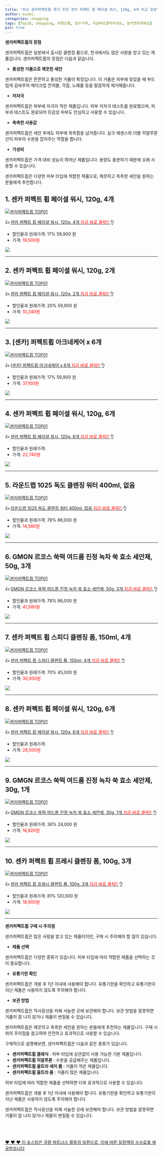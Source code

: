 ```yaml
---
title: "최신 센카퍼펙트휩 특가 추천 센카 퍼펙트 휩 페이셜 워시, 120g, 4개 비교 장점"
author: eunmi.
categories: shopping
tags: [Top10, shopping, 유행상품, 필수구매, 지금바로클릭하세요, 놓치면후회해요]
pin: true
---
```

**센카퍼펙트휩의 장점**

센카퍼펙트휩은 일본에서 출시된 클렌징 폼으로, 한국에서도 많은 사랑을 받고 있는 제품입니다. 센카퍼펙트휩의 장점은 다음과 같습니다.

* **풍성한 거품으로 깨끗한 세안**

센카퍼펙트휩은 쫀쫀하고 풍성한 거품이 특징입니다. 이 거품은 피부에 닿았을 때 부드럽게 감싸주어 메이크업 잔여물, 각질, 노폐물 등을 말끔하게 제거해줍니다.

* **저자극**

센카퍼펙트휩은 피부에 자극이 적은 제품입니다. 피부 저자극 테스트를 완료했으며, 피부과 테스트도 완료되어 민감성 피부도 안심하고 사용할 수 있습니다.

* **촉촉한 사용감**

센카퍼펙트휩은 세안 후에도 피부에 촉촉함을 남겨줍니다. 실크 에센스와 더블 히알루론산이 피부의 수분을 잡아주는 역할을 합니다.

* **가성비**

센카퍼펙트휩은 가격 대비 성능이 뛰어난 제품입니다. 용량도 충분하기 때문에 오래 사용할 수 있습니다.

센카퍼펙트휩은 다양한 피부 타입에 적합한 제품으로, 깨끗하고 촉촉한 세안을 원하는 분들에게 추천합니다.

   

## 1. 센카 퍼펙트 휩 페이셜 워시, 120g, 4개

[![센카퍼펙트휩 TOP01](https://thumbnail10.coupangcdn.com/thumbnails/remote/230x230ex/image/retail/images/d53d93f3-bc9d-4d1a-a8c7-d006b7124f882695727988806790552.png)](https://link.coupang.com/re/AFFSDP?lptag=AF3617701&subid=GithubCoopas&pageKey=7151226287&traceid=V0-153&itemId=19170943585&vendorItemId=86289146923)


👍 [센카 퍼펙트 휩 페이셜 워시, 120g, 4개 <font color=red> 지금 바로 클릭!! </font> ](https://link.coupang.com/re/AFFSDP?lptag=AF3617701&subid=GithubCoopas&pageKey=7151226287&traceid=V0-153&itemId=19170943585&vendorItemId=86289146923) 👌 


- 할인율과 원래가격: 17%  59,900   원
- 가격: <span style='color:red'>19,500원</span>

[![](/discount_price.png)](https://link.coupang.com/re/AFFSDP?lptag=AF3617701&subid=GithubCoopas&pageKey=7151226287&traceid=V0-153&itemId=19170943585&vendorItemId=86289146923)

---


   

## 2. 센카 퍼펙트 휩 페이셜 워시, 120g, 2개

[![센카퍼펙트휩 TOP01](https://thumbnail6.coupangcdn.com/thumbnails/remote/230x230ex/image/retail/images/2102734568127553-088c9ea6-7229-4341-9100-c3c5cdd7e5e0.jpg)](https://link.coupang.com/re/AFFSDP?lptag=AF3617701&subid=GithubCoopas&pageKey=7151226287&traceid=V0-153&itemId=19839595805&vendorItemId=85136092507)


👍 [센카 퍼펙트 휩 페이셜 워시, 120g, 2개 <font color=red> 지금 바로 클릭!! </font> ](https://link.coupang.com/re/AFFSDP?lptag=AF3617701&subid=GithubCoopas&pageKey=7151226287&traceid=V0-153&itemId=19839595805&vendorItemId=85136092507) 👌 


- 할인율과 원래가격: 20%  59,900   원
- 가격: <span style='color:red'>10,240원</span>

[![](/discount_price.png)](https://link.coupang.com/re/AFFSDP?lptag=AF3617701&subid=GithubCoopas&pageKey=7151226287&traceid=V0-153&itemId=19839595805&vendorItemId=85136092507)

---


   

## 3. [센카] 퍼펙트휩 아크네케어 x 6개

[![센카퍼펙트휩 TOP01](https://thumbnail9.coupangcdn.com/thumbnails/remote/230x230ex/image/vendor_inventory/29a6/3fa966f105c159f74d934e1c9965697d849097214aae485e9ea69ea46c37.jpg)](https://link.coupang.com/re/AFFSDP?lptag=AF3617701&subid=GithubCoopas&pageKey=7375774295&traceid=V0-153&itemId=19036705362&vendorItemId=86160604139)


👍 [[센카] 퍼펙트휩 아크네케어 x 6개 <font color=red> 지금 바로 클릭!! </font> ](https://link.coupang.com/re/AFFSDP?lptag=AF3617701&subid=GithubCoopas&pageKey=7375774295&traceid=V0-153&itemId=19036705362&vendorItemId=86160604139) 👌 


- 할인율과 원래가격: 17%  59,900   원
- 가격: <span style='color:red'>37,100원</span>

[![](/discount_price.png)](https://link.coupang.com/re/AFFSDP?lptag=AF3617701&subid=GithubCoopas&pageKey=7375774295&traceid=V0-153&itemId=19036705362&vendorItemId=86160604139)

---


   

## 4. 센카 퍼펙트 휩 페이셜 워시, 120g, 6개

[![센카퍼펙트휩 TOP01](https://thumbnail7.coupangcdn.com/thumbnails/remote/230x230ex/image/vendor_inventory/8c35/9bc3637d41c1142d08086766fd5817f5b65807501ce213b5c9ab6ba342ef.jpg)](https://link.coupang.com/re/AFFSDP?lptag=AF3617701&subid=GithubCoopas&pageKey=6718624494&traceid=V0-153&itemId=15620524217&vendorItemId=87334817596)


👍 [센카 퍼펙트 휩 페이셜 워시, 120g, 6개 <font color=red> 지금 바로 클릭!! </font> ](https://link.coupang.com/re/AFFSDP?lptag=AF3617701&subid=GithubCoopas&pageKey=6718624494&traceid=V0-153&itemId=15620524217&vendorItemId=87334817596) 👌 


- 할인율과 원래가격: 
- 가격: <span style='color:red'>22,740원</span>

[![](/discount_price.png)](https://link.coupang.com/re/AFFSDP?lptag=AF3617701&subid=GithubCoopas&pageKey=6718624494&traceid=V0-153&itemId=15620524217&vendorItemId=87334817596)

---


   

## 5. 라운드랩 1025 독도 클렌징 워터 400ml, 없음

[![센카퍼펙트휩 TOP01](https://thumbnail8.coupangcdn.com/thumbnails/remote/230x230ex/image/vendor_inventory/45ad/8ff1823b7081337237fe1891040c2a7a89322abdf953771e2dd2ac992e87.jpg)](https://link.coupang.com/re/AFFSDP?lptag=AF3617701&subid=GithubCoopas&pageKey=7685343135&traceid=V0-153&itemId=20536817627&vendorItemId=87613519074)


👍 [라운드랩 1025 독도 클렌징 워터 400ml, 없음 <font color=red> 지금 바로 클릭!! </font> ](https://link.coupang.com/re/AFFSDP?lptag=AF3617701&subid=GithubCoopas&pageKey=7685343135&traceid=V0-153&itemId=20536817627&vendorItemId=87613519074) 👌 


- 할인율과 원래가격: 78%  86,000   원
- 가격: <span style='color:red'>14,580원</span>

[![](/discount_price.png)](https://link.coupang.com/re/AFFSDP?lptag=AF3617701&subid=GithubCoopas&pageKey=7685343135&traceid=V0-153&itemId=20536817627&vendorItemId=87613519074)

---


   

## 6. GMGN 르코스 쑥떡 여드름 진정 녹차 쑥 효소 세안제, 50g, 3개

[![센카퍼펙트휩 TOP01](https://thumbnail6.coupangcdn.com/thumbnails/remote/230x230ex/image/vendor_inventory/e6b5/9fe415d6e83bc4eb5b481c6086ec18bcb157118e5c9bd576ab5aec277237.jpg)](https://link.coupang.com/re/AFFSDP?lptag=AF3617701&subid=GithubCoopas&pageKey=7664928863&traceid=V0-153&itemId=20430443381&vendorItemId=86826831351)


👍 [GMGN 르코스 쑥떡 여드름 진정 녹차 쑥 효소 세안제, 50g, 3개 <font color=red> 지금 바로 클릭!! </font> ](https://link.coupang.com/re/AFFSDP?lptag=AF3617701&subid=GithubCoopas&pageKey=7664928863&traceid=V0-153&itemId=20430443381&vendorItemId=86826831351) 👌 


- 할인율과 원래가격: 78%  86,000   원
- 가격: <span style='color:red'>41,580원</span>

[![](/discount_price.png)](https://link.coupang.com/re/AFFSDP?lptag=AF3617701&subid=GithubCoopas&pageKey=7664928863&traceid=V0-153&itemId=20430443381&vendorItemId=86826831351)

---


   

## 7. 센카 퍼펙트 휩 스피디 클렌징 폼, 150ml, 4개

[![센카퍼펙트휩 TOP01](https://thumbnail9.coupangcdn.com/thumbnails/remote/230x230ex/image/retail/images/0cffa0bf-edda-4306-b5f2-0a47ad4ae5a65775316140701756727.png)](https://link.coupang.com/re/AFFSDP?lptag=AF3617701&subid=GithubCoopas&pageKey=7263059298&traceid=V0-153&itemId=19170942339&vendorItemId=86289670157)


👍 [센카 퍼펙트 휩 스피디 클렌징 폼, 150ml, 4개 <font color=red> 지금 바로 클릭!! </font> ](https://link.coupang.com/re/AFFSDP?lptag=AF3617701&subid=GithubCoopas&pageKey=7263059298&traceid=V0-153&itemId=19170942339&vendorItemId=86289670157) 👌 


- 할인율과 원래가격: 70%  45,000   원
- 가격: <span style='color:red'>30,930원</span>

[![](/discount_price.png)](https://link.coupang.com/re/AFFSDP?lptag=AF3617701&subid=GithubCoopas&pageKey=7263059298&traceid=V0-153&itemId=19170942339&vendorItemId=86289670157)

---


   

## 8. 센카 퍼펙트 휩 페이셜 워시, 120g, 6개

[![센카퍼펙트휩 TOP01](https://thumbnail8.coupangcdn.com/thumbnails/remote/230x230ex/image/retail/images/6daca9ee-1a32-4c52-97bf-2e342093364c7694158530565063728.png)](https://link.coupang.com/re/AFFSDP?lptag=AF3617701&subid=GithubCoopas&pageKey=7151226287&traceid=V0-153&itemId=19170943713&vendorItemId=86289147070)


👍 [센카 퍼펙트 휩 페이셜 워시, 120g, 6개 <font color=red> 지금 바로 클릭!! </font> ](https://link.coupang.com/re/AFFSDP?lptag=AF3617701&subid=GithubCoopas&pageKey=7151226287&traceid=V0-153&itemId=19170943713&vendorItemId=86289147070) 👌 


- 할인율과 원래가격: 
- 가격: <span style='color:red'>28,500원</span>

[![](/discount_price.png)](https://link.coupang.com/re/AFFSDP?lptag=AF3617701&subid=GithubCoopas&pageKey=7151226287&traceid=V0-153&itemId=19170943713&vendorItemId=86289147070)

---


   

## 9. GMGN 르코스 쑥떡 여드름 진정 녹차 쑥 효소 세안제, 30g, 1개

[![센카퍼펙트휩 TOP01](https://thumbnail7.coupangcdn.com/thumbnails/remote/230x230ex/image/vendor_inventory/2436/9de600f4f30581f36ae76804c1eb2d13b475169af8462fd123a7094cb37d.jpg)](https://link.coupang.com/re/AFFSDP?lptag=AF3617701&subid=GithubCoopas&pageKey=7664928863&traceid=V0-153&itemId=20430443536&vendorItemId=85765913085)


👍 [GMGN 르코스 쑥떡 여드름 진정 녹차 쑥 효소 세안제, 30g, 1개 <font color=red> 지금 바로 클릭!! </font> ](https://link.coupang.com/re/AFFSDP?lptag=AF3617701&subid=GithubCoopas&pageKey=7664928863&traceid=V0-153&itemId=20430443536&vendorItemId=85765913085) 👌 


- 할인율과 원래가격: 36%  24,000   원
- 가격: <span style='color:red'>16,920원</span>

[![](/discount_price.png)](https://link.coupang.com/re/AFFSDP?lptag=AF3617701&subid=GithubCoopas&pageKey=7664928863&traceid=V0-153&itemId=20430443536&vendorItemId=85765913085)

---


   

## 10. 센카 퍼펙트 휩 프레시 클렌징 폼, 100g, 3개

[![센카퍼펙트휩 TOP01](https://thumbnail6.coupangcdn.com/thumbnails/remote/230x230ex/image/retail/images/2023/04/13/13/0/6f293c4c-2a7d-422d-82c4-c0d865f2e535.jpg)](https://link.coupang.com/re/AFFSDP?lptag=AF3617701&subid=GithubCoopas&pageKey=7690143613&traceid=V0-153&itemId=19459667881&vendorItemId=85656229794)


👍 [센카 퍼펙트 휩 프레시 클렌징 폼, 100g, 3개 <font color=red> 지금 바로 클릭!! </font> ](https://link.coupang.com/re/AFFSDP?lptag=AF3617701&subid=GithubCoopas&pageKey=7690143613&traceid=V0-153&itemId=19459667881&vendorItemId=85656229794) 👌 


- 할인율과 원래가격: 81%  120,000   원
- 가격: <span style='color:red'>18,900원</span>

[![](/discount_price.png)](https://link.coupang.com/re/AFFSDP?lptag=AF3617701&subid=GithubCoopas&pageKey=7690143613&traceid=V0-153&itemId=19459667881&vendorItemId=85656229794)

---
**센카퍼펙트휩 구매 시 주의점**

센카퍼펙트휩은 많은 사랑을 받고 있는 제품이지만, 구매 시 주의해야 할 점이 있습니다.

* **제품 선택**

센카퍼펙트휩은 다양한 종류가 있습니다. 피부 타입에 따라 적합한 제품을 선택하는 것이 중요합니다.

* **유통기한 확인**

센카퍼펙트휩은 개봉 후 1년 이내에 사용해야 합니다. 유통기한을 확인하고 유통기한이 지난 제품은 사용하지 않도록 주의해야 합니다.

* **보관 방법**

센카퍼펙트휩은 직사광선을 피해 서늘한 곳에 보관해야 합니다. 보관 방법을 잘못하면 거품이 잘 나지 않거나 제품이 변질될 수 있습니다.

센카퍼펙트휩은 깨끗하고 촉촉한 세안을 원하는 분들에게 추천하는 제품입니다. 구매 시 위의 주의점을 참고하여 안전하고 효과적으로 사용할 수 있습니다.

구체적으로 설명해보면, 센카퍼펙트휩은 다음과 같은 종류가 있습니다.

* **센카퍼펙트휩 클래식** : 피부 타입에 상관없이 사용 가능한 기본 제품입니다.
* **센카퍼펙트휩 히알루론** : 수분을 공급해주는 제품입니다.
* **센카퍼펙트휩 울트라 세미 폼** : 거품이 적은 제품입니다.
* **센카퍼펙트휩 울트라 폼** : 거품이 많은 제품입니다.

피부 타입에 따라 적합한 제품을 선택하면 더욱 효과적으로 사용할 수 있습니다.

센카퍼펙트휩은 개봉 후 1년 이내에 사용해야 합니다. 유통기한을 확인하고 유통기한이 지난 제품은 사용하지 않도록 주의해야 합니다.

센카퍼펙트휩은 직사광선을 피해 서늘한 곳에 보관해야 합니다. 보관 방법을 잘못하면 거품이 잘 나지 않거나 제품이 변질될 수 있습니다.<br><br><br><br><br> [ ❤ ❤ ❤ 이 포스팅은 쿠팡 파트너스 활동의 일환으로, 이에 따른 일정액의 수수료를 제공받습니다](https://link.coupang.com/a/bcEFyh)